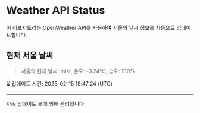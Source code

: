 
# Weather API Status

이 리포지토리는 OpenWeather API를 사용하여 서울의 날씨 정보를 자동으로 업데이트합니다.

## 현재 서울 날씨
> 서울의 현재 날씨: mist, 온도: -3.24°C, 습도: 100%

⏳ 업데이트 시간: 2025-02-15 19:47:24 (UTC)

---
자동 업데이트 봇에 의해 관리됩니다.
